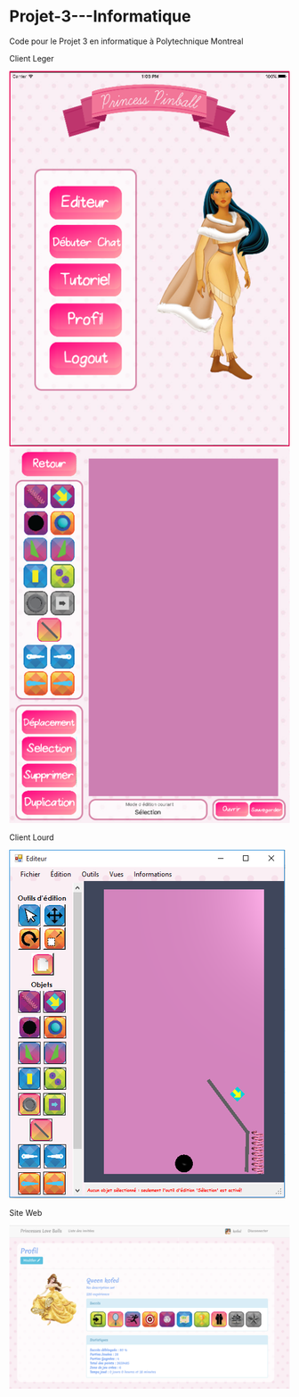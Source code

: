 # Projet-3---Informatique
Code pour le Projet 3 en informatique à Polytechnique Montreal

Client Leger


![alt tag](https://github.com/FelixLeChat/Projet-3---Informatique/blob/master/Images/ClientLeger-Menu.png?raw=true)
![alt tag](https://github.com/FelixLeChat/Projet-3---Informatique/blob/master/Images/ClientLeger-Editeur.png?raw=true)


Client Lourd

![alt tag](https://github.com/FelixLeChat/Projet-3---Informatique/blob/master/Images/ClientLourd-Editeur.png?raw=true)



Site Web


![alt tag](https://github.com/FelixLeChat/Projet-3---Informatique/blob/master/Images/SiteWeb.png?raw=true)
